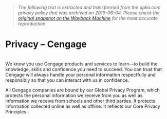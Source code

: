 > *The following text is extracted and transformed from the aplia.com privacy policy that was archived on 2019-06-04. Please check the [original snapshot on the Wayback Machine](https://web.archive.org/web/20190604171837id_/https%3A//www.cengage.com/privacy) for the most accurate reproduction.*

# Privacy – Cengage

   
We know you use Cengage products and services to learn—to build the knowledge, skills and confidence you need to succeed. You can trust that Cengage will always handle your personal information respectfully and responsibly so that you can interact with us in confidence.

All Cengage companies are bound by our Global Privacy Program, which protects the personal information we receive from you as well as information we receive from schools and other third parties. It protects information collected online as well as offline. It reflects our Core Privacy Principles.
